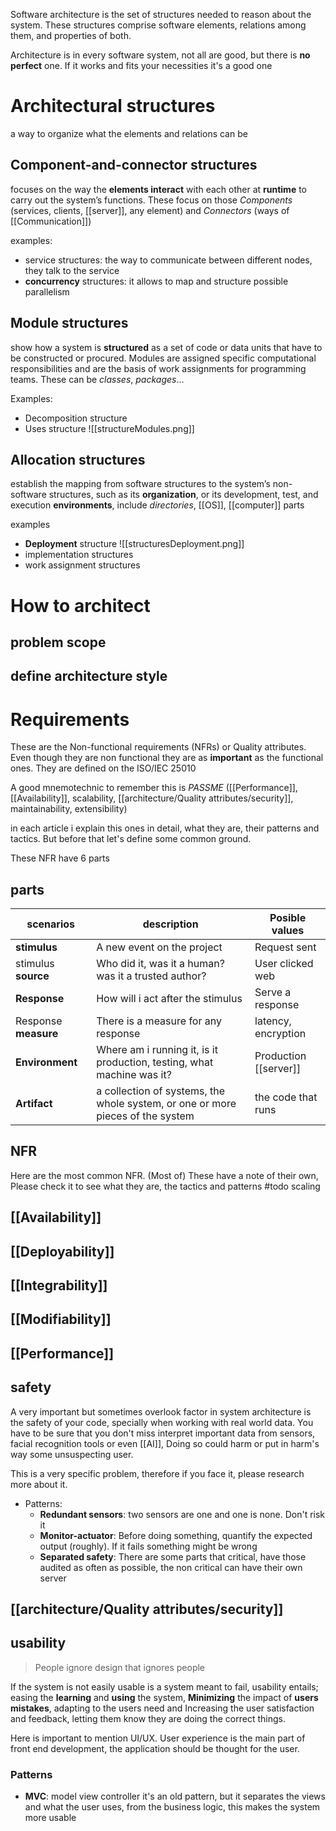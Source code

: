 Software architecture is the set of structures needed to reason about the system. These structures comprise software elements, relations among them, and
properties of both.

Architecture is in every software system, not all are good, but there is **no perfect** one. If it works and fits your necessities it's a good one

# Architectural structures
a way to organize what the elements and relations can be
## Component-and-connector structures
focuses on the way the **elements interact** with each other at **runtime** to carry out the system’s functions. These focus on those *Components* (services, clients, [[server]], any element) and *Connectors* (ways of [[Communication]])

examples:
- service structures: the way to communicate between different nodes, they talk to the service
- **concurrency** structures: it allows to map and structure possible parallelism


## Module structures
show how a system is **structured** as a set of code or data units that have to be constructed or procured. Modules are assigned specific computational responsibilities and are the basis of work assignments for programming teams. These can be *classes*, *packages*...

Examples:
- Decomposition structure
- Uses structure
![[structureModules.png]]

## Allocation structures
establish the mapping from software structures to the system’s non-software structures, such as its **organization**, or its development, test, and execution **environments**, include *directories*, [[OS]], [[computer]] parts

examples
- **Deployment** structure
![[structuresDeployment.png]]
- implementation structures
- work assignment structures



# How to architect

## problem scope

## define architecture style


# Requirements
These are the Non-functional requirements (NFRs) or Quality attributes. Even though they are non functional they are as **important** as the functional ones. They are defined on the ISO/IEC 25010 

A good mnemotechnic to remember this is *PASSME* ([[Performance]], [[Availability]], scalability, [[architecture/Quality attributes/security]], maintainability, extensibility)

in each article i explain this ones in detail, what they are, their patterns and tactics. But before that let's define some common ground.

These NFR have 6 parts
## parts

| scenarios | description | Posible values |
| ---- | ---- | ---- |
| **stimulus** | A new event on the project | Request sent |
| stimulus **source** | Who did it, was it a human? was it a trusted author? | User clicked web |
| **Response** | How will i act after the stimulus | Serve a response  |
| Response **measure** | There is a measure for any response | latency, encryption |
| **Environment** | Where am i running it, is it production, testing, what machine was it? | Production [[server]] |
| **Artifact** | a collection of systems, the whole system, or one or more pieces of the system | the code that runs |

## NFR
Here are the most common NFR. (Most of) These have a note of their own, Please check it to see what they are, the tactics and patterns
#todo scaling

## [[Availability]]
## [[Deployability]]
## [[Integrability]]
## [[Modifiability]]
## [[Performance]]
## safety
A very important but sometimes overlook factor in system architecture is the safety of your code, specially when working with real world data. You have to be sure that you don't miss interpret important data from sensors, facial recognition tools or even [[AI]], Doing so could harm or put in harm's way some unsuspecting user.

This is a very specific problem, therefore if you face it, please research more about it.

- Patterns:
	- **Redundant sensors**: two sensors are one and one is none. Don't risk it
	- **Monitor-actuator**: Before doing something, quantify the expected output (roughly). If it fails something might be wrong
	- **Separated safety**: There are some parts that critical, have those audited as often as possible, the non critical can have their own server
## [[architecture/Quality attributes/security]]
## usability
>People ignore design that ignores people

If the system is not easily usable is a system meant to fail, usability entails; easing the **learning** and **using** the system, **Minimizing** the impact of **users mistakes**, adapting to the users need and Increasing the user satisfaction and feedback, letting them know they are doing the correct things.

Here is important to mention UI/UX. User experience is the main part of front end development, the application should be thought for the user.  

### Patterns
- **MVC**: model view controller it's an old pattern, but it separates the views and what the user uses, from the business logic, this makes the  system more usable